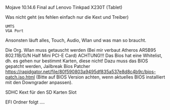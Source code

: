 

Mojave 10.14.6 Final auf Lenovo Tinkpad X230T (Tablet)

Was nicht geht (es fehlen einfach nur die Kext und Treiber)

    UMTS
    VGA Port

Ansonsten läuft alles, Touch, Audio, Wlan und was man so braucht.

Die Org. Wlan muss getauscht werden (Bei mir verbaut Atheros AR5B95 802.11B/G/N Half Mini PCI-E Card) ACHTUNG!!! Das Bios hat eine Whitelist, dh. es gehen nur bestimmt Karten, diese nicht! Dazu muss das BIOS gepatcht werden, Jailbreak Bios Patcher https://rapidgator.net/file/80f590803a9495df835a537e8d8c4b9c/bios-patch.iso.html
(Bitte auf BIOS Version achten, wenn aktuelles BIOS installiert mit den Downgrader anpassen).

SDHC Kext für den SD Karten Slot

EFI Ordner folgt ....
